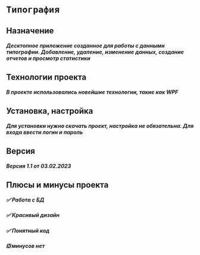 # `Типография`
## Назначение
##### Десктопное приложение созданное для работы с данными типографии. Добавление, удаление, изменение данных, создание отчетов и просмотр статистики
## Технологии проекта
##### В проекте использовались новейшие технологии, такие как WPF
## Установка, настройка
##### Для установки нужно скачать проект, настройка не обязательна. Для входа ввести логин и пароль
## Версия
##### Версия 1.1 от 03.02.2023
## Плюсы и минусы проекта
##### :white_check_mark: Работа с БД
##### :white_check_mark: Красивый дизайн
##### :white_check_mark: Понятный код
##### :negative_squared_cross_mark: минусов нет 
